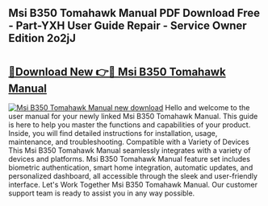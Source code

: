 ## Msi B350 Tomahawk Manual PDF Download Free - Part-YXH User Guide Repair - Service Owner Edition 2o2jJ

# <h2><a href="http://cf18833.oget.top/?id=Msi+B350+Tomahawk+Manual">🔗Download New 👉🔴 Msi B350 Tomahawk Manual</a></h2>

[![Msi B350 Tomahawk Manual new download](https://i.imgur.com/5g1atiW.png)](http://cf18833.oget.top/?id=Msi+B350+Tomahawk+Manual)
Hello and welcome to the user manual for your newly linked Msi B350 Tomahawk Manual. This guide is here to help you master the functions and capabilities of your product. Inside, you will find detailed instructions for installation, usage, maintenance, and troubleshooting. Compatible with a Variety of Devices This Msi B350 Tomahawk Manual seamlessly integrates with a variety of devices and platforms. Msi B350 Tomahawk Manual feature set includes biometric authentication, smart home integration, automatic updates, and personalized dashboard, all accessible through the sleek and user-friendly interface. Let's Work Together Msi B350 Tomahawk Manual. Our customer support team is ready to assist you in any way possible.
